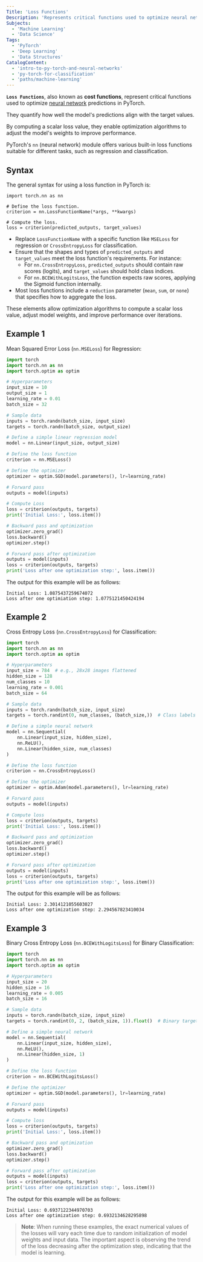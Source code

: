 ```yaml
---
Title: 'Loss Functions'
Description: 'Represents critical functions used to optimize neural network predictions in PyTorch'
Subjects:
  - 'Machine Learning'
  - 'Data Science'
Tags:
  - 'PyTorch'
  - 'Deep Learning'
  - 'Data Structures'
CatalogContent:
  - 'intro-to-py-torch-and-neural-networks'
  - 'py-torch-for-classification'
  - 'paths/machine-learning'
---
```


**`Loss Functions`**, also known as **cost functions**, represent critical functions used to optimize [neural network](https://www.codecademy.com/resources/docs/pytorch/nn) predictions in PyTorch.

They quantify how well the model's predictions align with the target values.

By computing a scalar loss value, they enable optimization algorithms to adjust the model's weights to improve performance.

PyTorch's `nn` (neural network) module offers various built-in loss functions suitable for different tasks, such as regression and classification.

## Syntax

The general syntax for using a loss function in PyTorch is:

```pseudo
import torch.nn as nn

# Define the loss function.
criterion = nn.LossFunctionName(*args, **kwargs)

# Compute the loss.
loss = criterion(predicted_outputs, target_values)
```

- Replace `LossFunctionName` with a specific function like `MSELoss` for regression or `CrossEntropyLoss` for classification.
- Ensure that the shapes and types of `predicted_outputs` and `target_values` meet the loss function's requirements. For instance:
  - For `nn.CrossEntropyLoss`, `predicted_outputs` should contain raw scores (logits), and `target_values` should hold class indices.
  - For `nn.BCEWithLogitsLoss`, the function expects raw scores, applying the Sigmoid function internally.
- Most loss functions include a `reduction` parameter (`mean`, `sum`, or `none`) that specifies how to aggregate the loss.

These elements allow optimization algorithms to compute a scalar loss value, adjust model weights, and improve performance over iterations.

## Example 1

Mean Squared Error Loss (`nn.MSELoss`) for Regression:

```py
import torch
import torch.nn as nn
import torch.optim as optim

# Hyperparameters
input_size = 10
output_size = 1
learning_rate = 0.01
batch_size = 32

# Sample data
inputs = torch.randn(batch_size, input_size)
targets = torch.randn(batch_size, output_size)

# Define a simple linear regression model
model = nn.Linear(input_size, output_size)

# Define the loss function
criterion = nn.MSELoss()

# Define the optimizer
optimizer = optim.SGD(model.parameters(), lr=learning_rate)

# Forward pass
outputs = model(inputs)

# Compute Loss
loss = criterion(outputs, targets)
print('Initial Loss:', loss.item())

# Backward pass and optimization
optimizer.zero_grad()
loss.backward()
optimizer.step()

# Forward pass after optimization
outputs = model(inputs)
loss = criterion(outputs, targets)
print('Loss after one optimization step:', loss.item())
```

The output for this example will be as follows:

```shell
Initial Loss: 1.0875437259674072
Loss after one optimiation step: 1.0775121450424194
```

## Example 2

Cross Entropy Loss (`nn.CrossEntropyLoss`) for Classification:

```py
import torch
import torch.nn as nn
import torch.optim as optim

# Hyperparameters
input_size = 784  # e.g., 28x28 images flattened
hidden_size = 128
num_classes = 10
learning_rate = 0.001
batch_size = 64

# Sample data
inputs = torch.randn(batch_size, input_size)
targets = torch.randint(0, num_classes, (batch_size,))  # Class labels

# Define a simple neural network
model = nn.Sequential(
    nn.Linear(input_size, hidden_size),
    nn.ReLU(),
    nn.Linear(hidden_size, num_classes)
)

# Define the loss function
criterion = nn.CrossEntropyLoss()

# Define the optimizer
optimizer = optim.Adam(model.parameters(), lr=learning_rate)

# Forward pass
outputs = model(inputs)

# Compute loss
loss = criterion(outputs, targets)
print('Initial Loss:', loss.item())

# Backward pass and optimization
optimizer.zero_grad()
loss.backward()
optimizer.step()

# Forward pass after optimization
outputs = model(inputs)
loss = criterion(outputs, targets)
print('Loss after one optimization step:', loss.item())
```

The output for this example will be as follows:

```shell
Initial Loss: 2.3014121055603027
Loss after one optimization step: 2.294567823410034
```

## Example 3

Binary Cross Entropy Loss (`nn.BCEWithLogitsLoss`) for Binary Classification:

```py
import torch
import torch.nn as nn
import torch.optim as optim

# Hyperparameters
input_size = 20
hidden_size = 16
learning_rate = 0.005
batch_size = 16

# Sample data
inputs = torch.randn(batch_size, input_size)
targets = torch.randint(0, 2, (batch_size, 1)).float()  # Binary targets (0 or 1)

# Define a simple neural network
model = nn.Sequential(
    nn.Linear(input_size, hidden_size),
    nn.ReLU(),
    nn.Linear(hidden_size, 1)
)

# Define the loss function
criterion = nn.BCEWithLogitsLoss()

# Define the optimizer
optimizer = optim.SGD(model.parameters(), lr=learning_rate)

# Forward pass
outputs = model(inputs)

# Compute loss
loss = criterion(outputs, targets)
print('Initial Loss:', loss.item())

# Backward pass and optimization
optimizer.zero_grad()
loss.backward()
optimizer.step()

# Forward pass after optimization
outputs = model(inputs)
loss = criterion(outputs, targets)
print('Loss after one optimization step:', loss.item())
```

The output for this example will be as follows:

```shell
Initial Loss: 0.6937122344970703
Loss after one optimization step: 0.6932134628295898
```

> **Note**: When running these examples, the exact numerical values of the losses will vary each time due to random initialization of model weights and input data. The important aspect is observing the trend of the loss decreasing after the optimization step, indicating that the model is learning.
